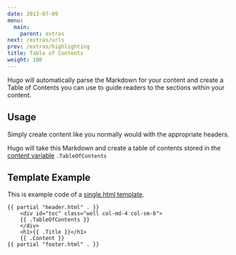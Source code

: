 ```yaml
---
date: 2013-07-09
menu:
  main:
    parent: extras
next: /extras/urls
prev: /extras/highlighting
title: Table of Contents
weight: 100
---
```


Hugo will automatically parse the Markdown for your content and create
a Table of Contents you can use to guide readers to the sections within
your content.

## Usage

Simply create content like you normally would with the appropriate
headers.

Hugo will take this Markdown and create a table of contents stored in the
[content variable](/layout/variables) `.TableOfContents`


## Template Example

This is example code of a [single.html template](/layout/content).

    {{ partial "header.html" . }}
        <div id="toc" class="well col-md-4 col-sm-6">
        {{ .TableOfContents }}
        </div>
        <h1>{{ .Title }}</h1>
        {{ .Content }}
    {{ partial "footer.html" . }}


